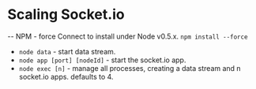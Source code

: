 # Scaling Socket.io

-- NPM - force Connect to install under Node v0.5.x.
`npm install --force`

* `node data` - start data stream.
* `node app [port] [nodeId]` - start the socket.io app.
* `node exec [n]` - manage all processes, creating a data stream and n socket.io apps. defaults to 4.
